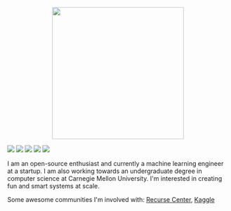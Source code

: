 <div align='center'>
  <img height=300 src='https://media.giphy.com/media/12Gyz2J1b9SjD2/giphy.gif' />
</div>

![](https://img.shields.io/badge/-OCaml-e5cd0c?style=flat-square&logo=OCaml&labelColor=f7df1e&logoColor=000)
![](https://img.shields.io/badge/-Python-333?style=flat-square&logo=Python&logoColor=fff)
![](https://img.shields.io/badge/-C-c14438?style=flat-square&logo=C&logoColor=fff)
![](https://img.shields.io/badge/-PyTorch-e34f26?style=flat-square&logo=PyTorch&logoColor=fff)
![](https://img.shields.io/badge/-TensorFlow-e5cd0c?style=flat-square&logo=TensorFlow&logoColor=fff)

I am an open-source enthusiast and currently a machine learning engineer at a startup. I am also working towards an undergraduate degree in computer science at Carnegie Mellon University. I'm interested in creating fun and smart systems at scale. 

Some awesome communities I'm involved with: [Recurse Center](https://recurse.com/), [Kaggle](https://kaggle.com/alexanderliao)
